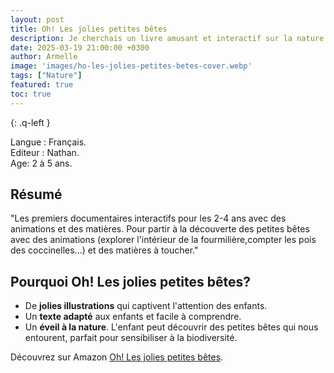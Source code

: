 ```yaml
---
layout: post
title: Oh! Les jolies petites bêtes
description: Je cherchais un livre amusant et interactif sur la nature pour mon enfant tout en lui apprenant l'importance de les observer et de respecter leur environnement.
date: 2025-03-19 21:00:00 +0300
author: Armelle
image: 'images/ho-les-jolies-petites-betes-cover.webp'
tags: ["Nature"]
featured: true
toc: true
---
```


{: .q-left }

Langue : Français.     
Editeur : Nathan.   
Age: 2 à 5 ans.

## Résumé

"Les premiers documentaires interactifs pour les 2-4 ans avec des animations et des matières.
Pour partir à la découverte des petites bêtes avec des animations (explorer l'intérieur de la fourmilière,compter les pois des coccinelles...) et des matières à toucher."

## Pourquoi Oh! Les jolies petites bêtes?

- De **jolies illustrations** qui captivent l'attention des enfants.
- Un **texte adapté** aux enfants et facile à comprendre.
- Un **éveil à la nature**. L'enfant peut découvrir des petites bêtes qui nous entourent, parfait pour sensibiliser à la biodiversité.



 Découvrez sur Amazon [Oh! Les jolies petites bêtes](https://amzn.to/3RoZ1cL).  
